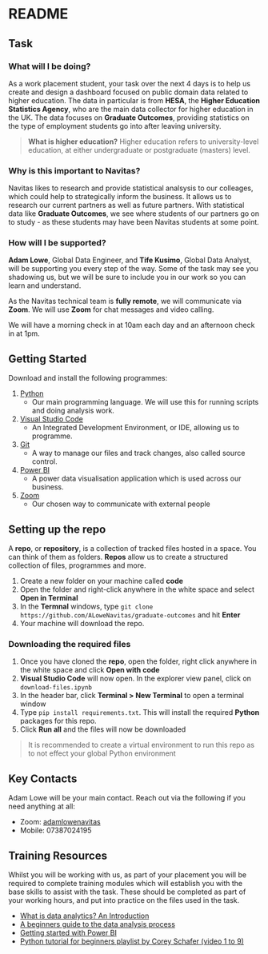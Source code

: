 # README

## Task

### What will I be doing?

As a work placement student, your task over the next 4 days is to help us create and design a dashboard focused on public domain data related to higher education. The data in particular is from **HESA**, the **Higher Education Statistics Agency**, who are the main data collector for higher education in the UK. The data focuses on **Graduate Outcomes**, providing statistics on the type of employment students go into after leaving university.

> **What is higher education?** Higher education refers to university-level education, at either undergraduate or postgraduate (masters) level.

### Why is this important to Navitas?

Navitas likes to research and provide statistical analsysis to our colleages, which could help to strategically inform the business. It allows us to research our current partners as well as future partners. With statistical data like **Graduate Outcomes**, we see where students of our partners go on to study - as these students may have been Navitas students at some point.

### How will I be supported? 

**Adam Lowe**, Global Data Engineer, and **Tife Kusimo**, Global Data Analyst, will be supporting you every step of the way. Some of the task may see you shadowing us, but we will be sure to include you in our work so you can learn and understand.

As the Navitas technical team is **fully remote**, we will communicate via **Zoom**. We will use **Zoom** for chat messages and video calling.

We will have a morning check in at 10am each day and an afternoon check in at 1pm.

## Getting Started

Download and install the following programmes:

1. [Python](https://www.python.org/downloads/)
   - Our main programming language. We will use this for running scripts and doing analysis work.
2. [Visual Studio Code](https://code.visualstudio.com/download)
   - An Integrated Development Environment, or IDE, allowing us to programme.
3. [Git](https://git-scm.com/downloads)
   - A way to manage our files and track changes, also called source control.
3. [Power BI](https://www.microsoft.com/en-us/download/details.aspx?id=58494)
   - A power data visualisation application which is used across our business.
4. [Zoom](https://zoom.us/download)
   - Our chosen way to communicate with external people

## Setting up the repo

A **repo**, or **repository**, is a collection of tracked files hosted in a space. You can think of them as folders. **Repos** allow us to create a structured collection of files, programmes and more.

1. Create a new folder on your machine called **code**
2. Open the folder and right-click anywhere in the white space and select **Open in Terminal**
3. In the **Termnal** windows, type `git clone https://github.com/ALoweNavitas/graduate-outcomes` and hit **Enter**
4. Your machine will download the repo.

### Downloading the required files

1. Once you have cloned the **repo**, open the folder, right click anywhere in the white space and click **Open with code**
2. **Visual Studio Code** will now open. In the explorer view panel, click on `download-files.ipynb`
3. In the header bar, click **Terminal > New Terminal** to open a terminal window
4. Type `pip install requirements.txt`. This will install the required **Python** packages for this repo.
3. Click **Run all** and the files will now be downloaded

> It is recommended to create a virtual environment to run this repo as to not effect your global Python environment

## Key Contacts

Adam Lowe will be your main contact. Reach out via the following if you need anything at all:

- Zoom: [adamlowenavitas](zoom.us.my/adamlowenavitas)
- Mobile: 07387024195

## Training Resources

Whilst you will be working with us, as part of your placement you will be required to complete training modules which will establish you with the base skills to assist with the task. These should be completed as part of your working hours, and put into practice on the files used in the task.

- [What is data analytics? An Introduction](https://www.youtube.com/watch?v=yZvFH7B6gKI&list=PL4GEkVtNYGlLYrpgpLLy8KlyX0xf31YKE)
- [A beginners guide to the data analysis process](https://www.youtube.com/watch?v=lgCNTuLBMK4&list=PL4GEkVtNYGlLYrpgpLLy8KlyX0xf31YKE&index=2&pp=iAQB)
- [Getting started with Power BI](https://learn.microsoft.com/en-gb/training/paths/create-use-analytics-reports-power-bi/?culture=en-us&country=us)
- [Python tutorial for beginners playlist by Corey Schafer (video 1 to 9)](https://www.youtube.com/watch?v=YYXdXT2l-Gg&list=PLqyUgadpThTLltIPF0tiL6OVxZEY1Wets)